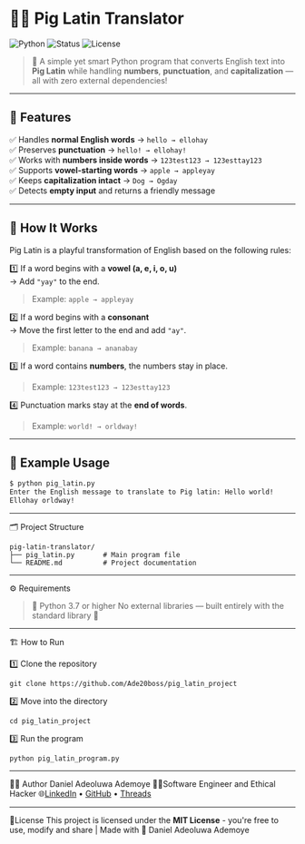 # 🐷✨ Pig Latin Translator  

![Python](https://img.shields.io/badge/Python-3.7%2B-blue.svg)
![Status](https://img.shields.io/badge/Status-Active-brightgreen.svg)
![License](https://img.shields.io/badge/License-MIT-yellow.svg)

> 🧠 A simple yet smart Python program that converts English text into **Pig Latin** while handling **numbers**, **punctuation**, and **capitalization** — all with zero external dependencies!

---

## 🚀 Features  

✅ Handles **normal English words** → `hello → ellohay`  
✅ Preserves **punctuation** → `hello! → ellohay!`  
✅ Works with **numbers inside words** → `123test123 → 123esttay123`  
✅ Supports **vowel-starting words** → `apple → appleyay`  
✅ Keeps **capitalization intact** → `Dog → Ogday`  
✅ Detects **empty input** and returns a friendly message  

---

## 🧠 How It Works  

Pig Latin is a playful transformation of English based on the following rules:  

1️⃣ If a word begins with a **vowel (a, e, i, o, u)**  
→ Add `"yay"` to the end.  
> Example: `apple → appleyay`  

2️⃣ If a word begins with a **consonant**  
→ Move the first letter to the end and add `"ay"`.  
> Example: `banana → ananabay`  

3️⃣ If a word contains **numbers**, the numbers stay in place.  
> Example: `123test123 → 123esttay123`  

4️⃣ Punctuation marks stay at the **end of words**.  
> Example: `world! → orldway!`  

---

## 🧩 Example Usage  

```bash
$ python pig_latin.py
Enter the English message to translate to Pig latin: Hello world!
Ellohay orldway!
```
---

🗂️ Project Structure
```
pig-latin-translator/
├── pig_latin.py       # Main program file
└── README.md          # Project documentation
```
---

⚙️ Requirements
> 🐍 Python 3.7 or higher
> No external libraries — built entirely with the standard library 💪
---
🏗️ How to Run

1️⃣ Clone the repository
```
git clone https://github.com/Ade20boss/pig_latin_project
```

2️⃣ Move into the directory
```
cd pig_latin_project
```

3️⃣ Run the program
```
python pig_latin_program.py
```

---
👨‍💻 Author
Daniel Adeoluwa Ademoye
👨‍💻Software Engineer and Ethical Hacker
🌐[LinkedIn](www.linkedin.com/in/daniel-ademoye-a05a56305) • [GitHub](https://github.com/Ade20boss) • [Threads](https://www.threads.com/@danieladeoluwaademoye)

---
📜License
This project is licensed under the **MIT License** - you're free to use, modify and share
| Made with 💖 Daniel Adeoluwa Ademoye





